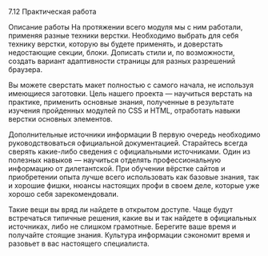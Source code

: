 7.12 Практическая работа

Описание работы
На протяжении всего модуля мы с ним работали, применяя разные техники верстки. Необходимо выбрать для себя технику верстки, которую вы будете применять, и доверстать недостающие секции, блоки. Дописать стили и, по возможности, создать вариант адаптивности страницы для разных разрешений браузера.

Вы можете сверстать макет полностью с самого начала, не используя имеющиеся заготовки. Цель нашего проекта — научиться верстать на практике, применить основные знания, полученные в результате изучения пройденных модулей по CSS и HTML, отработать навыки верстки основных элементов.

 Дополнительные источники информации
В первую очередь необходимо руководствоваться официальной документацией. Старайтесь всегда сверять какие-либо сведения с официальными источниками. Один из полезных навыков — научиться отделять профессиональную информацию от дилетантской. При обучении вёрстке сайтов и приобретении опыта лучше всего использовать как базовые знания, так и хорошие фишки, нюансы настоящих профи в своем деле, которые уже хорошо себя зарекомендовали.

Такие вещи вы вряд ли найдете в открытом доступе. Чаще будут встречаться типичные решения, какие вы и так найдете в официальных источниках, либо не слишком грамотные. Берегите ваше время и получайте стоящие знания. Культура информации сэкономит время и разовьет в вас настоящего специалиста.